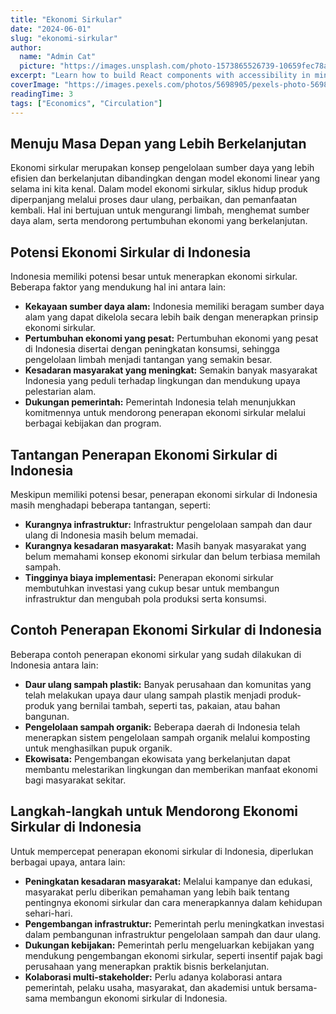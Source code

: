 ```yaml
---
title: "Ekonomi Sirkular"
date: "2024-06-01"
slug: "ekonomi-sirkular"
author:
  name: "Admin Cat"
  picture: "https://images.unsplash.com/photo-1573865526739-10659fec78a5?q=80&w=1915&auto=format&fit=crop&ixlib=rb-4.0.3&ixid=M3wxMjA3fDB8MHxwaG90by1wYWdlfHx8fGVufDB8fHx8fA%3D%3D"
excerpt: "Learn how to build React components with accessibility in mind, ensuring your web applications are usable by everyone."
coverImage: "https://images.pexels.com/photos/5698905/pexels-photo-5698905.jpeg?auto=compress&cs=tinysrgb&w=5000&h=5000&dpr=1"
readingTime: 3
tags: ["Economics", "Circulation"]
---
```


## Menuju Masa Depan yang Lebih Berkelanjutan

Ekonomi sirkular merupakan konsep pengelolaan sumber daya yang lebih efisien dan berkelanjutan dibandingkan dengan model ekonomi linear yang selama ini kita kenal. Dalam model ekonomi sirkular, siklus hidup produk diperpanjang melalui proses daur ulang, perbaikan, dan pemanfaatan kembali. Hal ini bertujuan untuk mengurangi limbah, menghemat sumber daya alam, serta mendorong pertumbuhan ekonomi yang berkelanjutan.

## Potensi Ekonomi Sirkular di Indonesia

Indonesia memiliki potensi besar untuk menerapkan ekonomi sirkular. Beberapa faktor yang mendukung hal ini antara lain:

- **Kekayaan sumber daya alam:** Indonesia memiliki beragam sumber daya alam yang dapat dikelola secara lebih baik dengan menerapkan prinsip ekonomi sirkular.
- **Pertumbuhan ekonomi yang pesat:** Pertumbuhan ekonomi yang pesat di Indonesia disertai dengan peningkatan konsumsi, sehingga pengelolaan limbah menjadi tantangan yang semakin besar.
- **Kesadaran masyarakat yang meningkat:** Semakin banyak masyarakat Indonesia yang peduli terhadap lingkungan dan mendukung upaya pelestarian alam.
- **Dukungan pemerintah:** Pemerintah Indonesia telah menunjukkan komitmennya untuk mendorong penerapan ekonomi sirkular melalui berbagai kebijakan dan program.

## Tantangan Penerapan Ekonomi Sirkular di Indonesia

Meskipun memiliki potensi besar, penerapan ekonomi sirkular di Indonesia masih menghadapi beberapa tantangan, seperti:

- **Kurangnya infrastruktur:** Infrastruktur pengelolaan sampah dan daur ulang di Indonesia masih belum memadai.
- **Kurangnya kesadaran masyarakat:** Masih banyak masyarakat yang belum memahami konsep ekonomi sirkular dan belum terbiasa memilah sampah.
- **Tingginya biaya implementasi:** Penerapan ekonomi sirkular membutuhkan investasi yang cukup besar untuk membangun infrastruktur dan mengubah pola produksi serta konsumsi.

## Contoh Penerapan Ekonomi Sirkular di Indonesia

Beberapa contoh penerapan ekonomi sirkular yang sudah dilakukan di Indonesia antara lain:

- **Daur ulang sampah plastik:** Banyak perusahaan dan komunitas yang telah melakukan upaya daur ulang sampah plastik menjadi produk-produk yang bernilai tambah, seperti tas, pakaian, atau bahan bangunan.
- **Pengelolaan sampah organik:** Beberapa daerah di Indonesia telah menerapkan sistem pengelolaan sampah organik melalui komposting untuk menghasilkan pupuk organik.
- **Ekowisata:** Pengembangan ekowisata yang berkelanjutan dapat membantu melestarikan lingkungan dan memberikan manfaat ekonomi bagi masyarakat sekitar.

## Langkah-langkah untuk Mendorong Ekonomi Sirkular di Indonesia

Untuk mempercepat penerapan ekonomi sirkular di Indonesia, diperlukan berbagai upaya, antara lain:

- **Peningkatan kesadaran masyarakat:** Melalui kampanye dan edukasi, masyarakat perlu diberikan pemahaman yang lebih baik tentang pentingnya ekonomi sirkular dan cara menerapkannya dalam kehidupan sehari-hari.
- **Pengembangan infrastruktur:** Pemerintah perlu meningkatkan investasi dalam pembangunan infrastruktur pengelolaan sampah dan daur ulang.
- **Dukungan kebijakan:** Pemerintah perlu mengeluarkan kebijakan yang mendukung pengembangan ekonomi sirkular, seperti insentif pajak bagi perusahaan yang menerapkan praktik bisnis berkelanjutan.
- **Kolaborasi multi-stakeholder:** Perlu adanya kolaborasi antara pemerintah, pelaku usaha, masyarakat, dan akademisi untuk bersama-sama membangun ekonomi sirkular di Indonesia.
